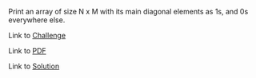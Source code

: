 Print an array of size N x M with its main diagonal elements as 1s, and 0s everywhere else.

Link to [Challenge](https://www.hackerrank.com/challenges/np-eye-and-identity/problem)

Link to [PDF](eye-and-identity.pdf)

Link to [Solution](./identity.py)
